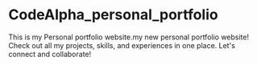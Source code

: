 # CodeAlpha_personal_portfolio
This is my Personal portfolio website.my new personal portfolio website! Check out all my projects, skills, and experiences in one place. Let's connect and collaborate!
